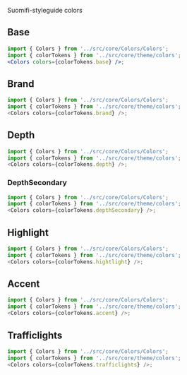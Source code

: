 Suomifi-styleguide colors

## Base

```jsx noeditor
import { Colors } from '../src/core/Colors/Colors';
import { colorTokens } from '../src/core/theme/colors';
<Colors colors={colorTokens.base} />;
```

## Brand

```js noeditor
import { Colors } from '../src/core/Colors/Colors';
import { colorTokens } from '../src/core/theme/colors';
<Colors colors={colorTokens.brand} />;
```

## Depth

```js noeditor
import { Colors } from '../src/core/Colors/Colors';
import { colorTokens } from '../src/core/theme/colors';
<Colors colors={colorTokens.depth} />;
```

### DepthSecondary

```js noeditor
import { Colors } from '../src/core/Colors/Colors';
import { colorTokens } from '../src/core/theme/colors';
<Colors colors={colorTokens.depthSecondary} />;
```

## Highlight

```js noeditor
import { Colors } from '../src/core/Colors/Colors';
import { colorTokens } from '../src/core/theme/colors';
<Colors colors={colorTokens.hightlight} />;
```

## Accent

```js noeditor
import { Colors } from '../src/core/Colors/Colors';
import { colorTokens } from '../src/core/theme/colors';
<Colors colors={colorTokens.accent} />;
```

## Trafficlights

```js noeditor
import { Colors } from '../src/core/Colors/Colors';
import { colorTokens } from '../src/core/theme/colors';
<Colors colors={colorTokens.trafficlights} />;
```
